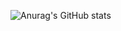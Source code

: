 ![Anurag's GitHub stats](https://github-readme-stats.vercel.app/api?username=Cracko298&show_icons=true&theme=dark)

